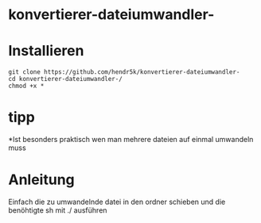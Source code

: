 # konvertierer-dateiumwandler-

# Installieren
````
git clone https://github.com/hendr5k/konvertierer-dateiumwandler-
cd konvertierer-dateiumwandler-/
chmod +x *
````
# tipp
*Ist besonders praktisch wen man mehrere dateien auf einmal umwandeln muss

# Anleitung
Einfach die zu umwandelnde datei in den ordner schieben und die benöhtigte sh mit ./ ausführen
